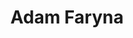 ---
title: Adam Faryna
www: smartcodercareer.com
photo: author-adam-faryna.jpg
summary: Adam Faryna is a seasoned software developer, fluent in more than 50 programming languages, tools, and frameworks. He started his IT career in 2007. He worked as an employee, contractor, freelancer, independent developer, mentor and teacher. These days he is focused on his passion for teaching and building online businesses.
---